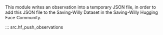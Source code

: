 This module writes an observation into a temporary JSON file, in order to add this JSON file to the Saving-Willy Dataset in the Saving-Willy Hugging Face Community. 

::: src.hf_push_observations